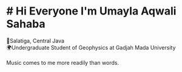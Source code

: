 # # Hi Everyone I'm Umayla Aqwali Sahaba
🏡Salatiga, Central Java <br>
🌍Undergraduate Student of Geophysics at Gadjah Mada University <br><br>
Music comes to me more readily than words. <br>
